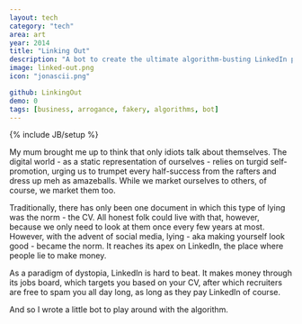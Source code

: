 ```yaml
---
layout: tech
category: "tech"
area: art
year: 2014 
title: "Linking Out"
description: "A bot to create the ultimate algorithm-busting LinkedIn profile"
image: linked-out.png
icon: "jonascii.png"

github: LinkingOut
demo: 0
tags: [business, arrogance, fakery, algorithms, bot]
---
```

{% include JB/setup %}

My mum brought me up to think that only idiots talk about themselves. The digital world - as a static representation of ourselves - relies on turgid self-promotion, urging us to trumpet every half-success from the rafters and dress up meh as amazeballs. While we market ourselves to others, of course, we market them too. 

Traditionally, there has only been one document in which this type of lying was the norm - the CV. All honest folk could live with that, however, because we only need to look at them once every few years at most. However, with the advent of social media, lying - aka making yourself look good - became the norm. It reaches its apex on LinkedIn, the place where people lie to make money.

As a paradigm of dystopia, LinkedIn is hard to beat. It makes money through its jobs board, which targets you based on your CV, after which recruiters are free to spam you all day long, as long as they pay LinkedIn of course.

And so I wrote a little bot to play around with the algorithm. 

